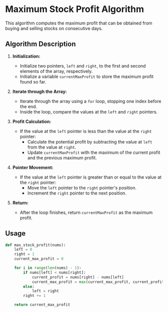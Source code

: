 # Maximum Stock Profit Algorithm

This algorithm computes the maximum profit that can be obtained from buying and selling stocks on consecutive days.

## Algorithm Description

1. **Initialization:**

   - Initialize two pointers, `left` and `right`, to the first and second elements of the array, respectively.
   - Initialize a variable `currentMaxProfit` to store the maximum profit found so far.

2. **Iterate through the Array:**

   - Iterate through the array using a `for` loop, stopping one index before the end.
   - Inside the loop, compare the values at the `left` and `right` pointers.

3. **Profit Calculation:**

   - If the value at the `left` pointer is less than the value at the `right` pointer:
     - Calculate the potential profit by subtracting the value at `left` from the value at `right`.
     - Update `currentMaxProfit` with the maximum of the current profit and the previous maximum profit.

4. **Pointer Movement:**

   - If the value at the `left` pointer is greater than or equal to the value at the `right` pointer:
     - Move the `left` pointer to the `right` pointer's position.
     - Increment the `right` pointer to the next position.

5. **Return:**
   - After the loop finishes, return `currentMaxProfit` as the maximum profit.

## Usage

```python
def max_stock_profit(nums):
    left = 0
    right = 1
    current_max_profit = 0

    for i in range(len(nums) - 1):
        if nums[left] < nums[right]:
            current_profit = nums[right] - nums[left]
            current_max_profit = max(current_max_profit, current_profit)
        else:
            left = right
        right += 1

    return current_max_profit
```
